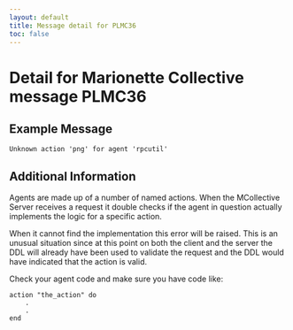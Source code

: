 ```yaml
---
layout: default
title: Message detail for PLMC36
toc: false
---
```


Detail for Marionette Collective message PLMC36
===========================================

Example Message
---------------

    Unknown action 'png' for agent 'rpcutil'

Additional Information
----------------------

Agents are made up of a number of named actions.  When the MCollective Server receives a request it double checks if the agent in question actually implements the logic for a specific action.

When it cannot find the implementation this error will be raised.  This is an unusual situation since at this point on both the client and the server the DDL will already have been used to validate the request and the DDL would have indicated that the action is valid. 

Check your agent code and make sure you have code like:

    action "the_action" do
        .
        .
    end

